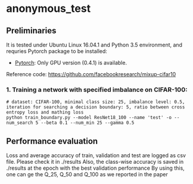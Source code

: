 # anonymous_test

## Preliminaries
It is tested under Ubuntu Linux 16.04.1 and Python 3.5 environment, and requries Pytorch package to be installed:

* [Pytorch](http://pytorch.org/): Only GPU version (0.4.1) is available.

Reference code: https://github.com/facebookresearch/mixup-cifar10

### 1. Training a network with specified imbalance on CIFAR-100:
```
# dataset: CIFAR-100, minimal class size: 25, imbalance level: 0.5, iteration for searching a decision boundary: 5, ratio between cross entropy loss and mathing loss
python train_boundary.py --model ResNet18_100 --name 'test' -o --num_search 5 --beta 0.1 --num_min 25 --gamma 0.5
```

## Performance evaluation

Loss and average accuracy of train, validation and test are logged as csv file. Please check it in ./results 
Also, the class-wise accuracy is saved in ./results at the epoch with the best validation performance
By using this, one can ge the Q_25, Q_50 and Q_100 as we reported in the paper
